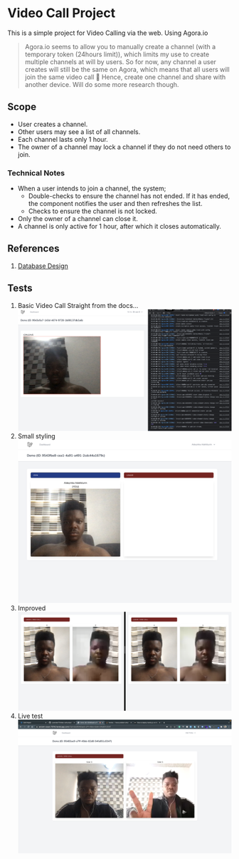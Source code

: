 # Video Call Project
This is a simple project for Video Calling via the web. Using Agora.io

> Agora.io seems to allow you to manually create a channel (with a temporary token (24hours limit)), which limits my use to create multiple channels at will by users.
> So for now, any channel a user creates will still be the same on Agora, which means that all users will join the same video call 🤢 Hence, create one channel and share with another device.
> Will do some more research though.

## Scope
- User creates a channel.
- Other users may see a list of all channels.
- Each channel lasts only 1 hour.
- The owner of a channel may lock a channel if they do not need others to join.

### Technical Notes
- When a user intends to join a channel, the system;
  - Double-checks to ensure the channel has not ended. If it has ended, the component notifies the user and then refreshes the list.
  - Checks to ensure the channel is not locked.
- Only the owner of a channel can close it.
- A channel is only active for 1 hour, after which it closes automatically.

## References
1. [Database Design](https://dbdiagram.io/d/61ceb4b03205b45b73d2ab20)

## Tests
1. Basic Video Call
   Straight from the docs...
   ![Test 1](public/test1.png)
2. Small styling
   ![Test 2](public/test2.png)
3. Improved
   ![Test 3](public/test3.png)
4. Live test
   ![Test 4](public/test4.png)
